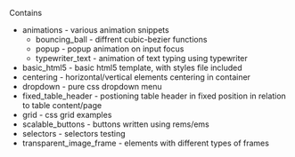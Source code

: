 Contains

* animations - various animation snippets 
  * bouncing_ball - diffrent cubic-bezier functions
  * popup - popup animation on input focus
  * typewriter_text - animation of text typing using typewriter
* basic_html5 - basic html5 template, with styles file included
* centering - horizontal/vertical elements centering in container
* dropdown - pure css dropdown menu
* fixed_table_header - postioning table header in fixed position in relation to table content/page
* grid - css grid examples
* scalable_buttons - buttons written using rems/ems
* selectors - selectors testing
* transparent_image_frame - elements with different types of frames
